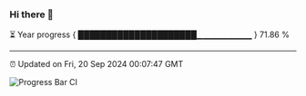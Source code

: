 ### Hi there 👋

⏳ Year progress { █████████████████████▁▁▁▁▁▁▁▁▁ } 71.86 %

---

⏰ Updated on Fri, 20 Sep 2024 00:07:47 GMT

![Progress Bar CI](https://github.com/EinsPommes/EinsPommes/blob/main/.github/workflows/main.yml)

